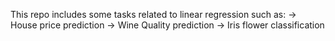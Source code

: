 This repo includes some tasks related to linear regression such as:
-> House price prediction
-> Wine Quality prediction
-> Iris flower classification
